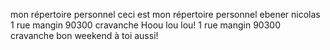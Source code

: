 ﻿ mon répertoire personnel 
 ceci est mon répertoire personnel
 ebener nicolas
 1 rue mangin 90300 cravanche
Hoou lou lou!
1 rue mangin 90300 cravanche
bon weekend à toi aussi!